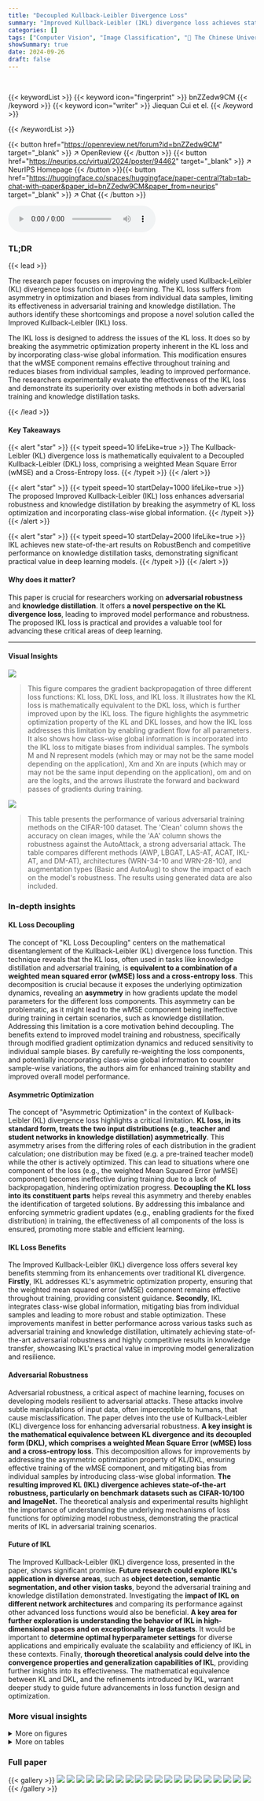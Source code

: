 ```yaml
---
title: "Decoupled Kullback-Leibler Divergence Loss"
summary: "Improved Kullback-Leibler (IKL) divergence loss achieves state-of-the-art adversarial robustness and competitive knowledge distillation performance by addressing KL loss's limitations."
categories: []
tags: ["Computer Vision", "Image Classification", "🏢 The Chinese University of Hong Kong",]
showSummary: true
date: 2024-09-26
draft: false
---
```


<br>

{{< keywordList >}}
{{< keyword icon="fingerprint" >}} bnZZedw9CM {{< /keyword >}}
{{< keyword icon="writer" >}} Jiequan Cui et el. {{< /keyword >}}
 
{{< /keywordList >}}

{{< button href="https://openreview.net/forum?id=bnZZedw9CM" target="_blank" >}}
↗ OpenReview
{{< /button >}}
{{< button href="https://neurips.cc/virtual/2024/poster/94462" target="_blank" >}}
↗ NeurIPS Homepage
{{< /button >}}{{< button href="https://huggingface.co/spaces/huggingface/paper-central?tab=tab-chat-with-paper&paper_id=bnZZedw9CM&paper_from=neurips" target="_blank" >}}
↗ Chat
{{< /button >}}



<audio controls>
    <source src="https://ai-paper-reviewer.com/bnZZedw9CM/podcast.wav" type="audio/wav">
    Your browser does not support the audio element.
</audio>


### TL;DR


{{< lead >}}

The research paper focuses on improving the widely used Kullback-Leibler (KL) divergence loss function in deep learning.  The KL loss suffers from asymmetry in optimization and biases from individual data samples, limiting its effectiveness in adversarial training and knowledge distillation. The authors identify these shortcomings and propose a novel solution called the Improved Kullback-Leibler (IKL) loss.

The IKL loss is designed to address the issues of the KL loss. It does so by breaking the asymmetric optimization property inherent in the KL loss and by incorporating class-wise global information. This modification ensures that the wMSE component remains effective throughout training and reduces biases from individual samples, leading to improved performance. The researchers experimentally evaluate the effectiveness of the IKL loss and demonstrate its superiority over existing methods in both adversarial training and knowledge distillation tasks.

{{< /lead >}}


#### Key Takeaways

{{< alert "star" >}}
{{< typeit speed=10 lifeLike=true >}} The Kullback-Leibler (KL) divergence loss is mathematically equivalent to a Decoupled Kullback-Leibler (DKL) loss, comprising a weighted Mean Square Error (wMSE) and a Cross-Entropy loss. {{< /typeit >}}
{{< /alert >}}

{{< alert "star" >}}
{{< typeit speed=10 startDelay=1000 lifeLike=true >}} The proposed Improved Kullback-Leibler (IKL) loss enhances adversarial robustness and knowledge distillation by breaking the asymmetry of KL loss optimization and incorporating class-wise global information. {{< /typeit >}}
{{< /alert >}}

{{< alert "star" >}}
{{< typeit speed=10 startDelay=2000 lifeLike=true >}} IKL achieves new state-of-the-art results on RobustBench and competitive performance on knowledge distillation tasks, demonstrating significant practical value in deep learning models. {{< /typeit >}}
{{< /alert >}}

#### Why does it matter?
This paper is crucial for researchers working on **adversarial robustness** and **knowledge distillation**.  It offers **a novel perspective on the KL divergence loss**, leading to improved model performance and robustness. The proposed IKL loss is practical and provides a valuable tool for advancing these critical areas of deep learning.

------
#### Visual Insights



![](https://ai-paper-reviewer.com/bnZZedw9CM/figures_1_1.jpg)

> This figure compares the gradient backpropagation of three different loss functions: KL loss, DKL loss, and IKL loss.  It illustrates how the KL loss is mathematically equivalent to the DKL loss, which is further improved upon by the IKL loss. The figure highlights the asymmetric optimization property of the KL and DKL losses, and how the IKL loss addresses this limitation by enabling gradient flow for all parameters. It also shows how class-wise global information is incorporated into the IKL loss to mitigate biases from individual samples.  The symbols M and N represent models (which may or may not be the same model depending on the application), Xm and Xn are inputs (which may or may not be the same input depending on the application), om and on are the logits, and the arrows illustrate the forward and backward passes of gradients during training.





![](https://ai-paper-reviewer.com/bnZZedw9CM/tables_6_1.jpg)

> This table presents the performance of various adversarial training methods on the CIFAR-100 dataset.  The 'Clean' column shows the accuracy on clean images, while the 'AA' column shows the robustness against the AutoAttack, a strong adversarial attack.  The table compares different methods (AWP, LBGAT, LAS-AT, ACAT, IKL-AT, and DM-AT), architectures (WRN-34-10 and WRN-28-10), and augmentation types (Basic and AutoAug) to show the impact of each on the model's robustness.  The results using generated data are also included.





### In-depth insights


#### KL Loss Decoupling
The concept of "KL Loss Decoupling" centers on the mathematical disentanglement of the Kullback-Leibler (KL) divergence loss function.  This technique reveals that the KL loss, often used in tasks like knowledge distillation and adversarial training, is **equivalent to a combination of a weighted mean squared error (wMSE) loss and a cross-entropy loss**. This decomposition is crucial because it exposes the underlying optimization dynamics, revealing an **asymmetry** in how gradients update the model parameters for the different loss components. This asymmetry can be problematic, as it might lead to the wMSE component being ineffective during training in certain scenarios, such as knowledge distillation.  Addressing this limitation is a core motivation behind decoupling. The benefits extend to improved model training and robustness, specifically through modified gradient optimization dynamics and reduced sensitivity to individual sample biases. By carefully re-weighting the loss components, and potentially incorporating class-wise global information to counter sample-wise variations, the authors aim for enhanced training stability and improved overall model performance.

#### Asymmetric Optimization
The concept of "Asymmetric Optimization" in the context of Kullback-Leibler (KL) divergence loss highlights a critical limitation.  **KL loss, in its standard form, treats the two input distributions (e.g., teacher and student networks in knowledge distillation) asymmetrically**. This asymmetry arises from the differing roles of each distribution in the gradient calculation; one distribution may be fixed (e.g. a pre-trained teacher model) while the other is actively optimized. This can lead to situations where one component of the loss (e.g., the weighted Mean Squared Error (wMSE) component) becomes ineffective during training due to a lack of backpropagation, hindering optimization progress.  **Decoupling the KL loss into its constituent parts** helps reveal this asymmetry and thereby enables the identification of targeted solutions.  By addressing this imbalance and enforcing symmetric gradient updates (e.g., enabling gradients for the fixed distribution) in training, the effectiveness of all components of the loss is ensured, promoting more stable and efficient learning.

#### IKL Loss Benefits
The Improved Kullback-Leibler (IKL) divergence loss offers several key benefits stemming from its enhancements over traditional KL divergence.  **Firstly**, IKL addresses KL's asymmetric optimization property, ensuring that the weighted mean squared error (wMSE) component remains effective throughout training, providing consistent guidance.  **Secondly**, IKL integrates class-wise global information, mitigating bias from individual samples and leading to more robust and stable optimization.  These improvements manifest in better performance across various tasks such as adversarial training and knowledge distillation, ultimately achieving state-of-the-art adversarial robustness and highly competitive results in knowledge transfer, showcasing IKL's practical value in improving model generalization and resilience.

#### Adversarial Robustness
Adversarial robustness, a critical aspect of machine learning, focuses on developing models resilient to adversarial attacks.  These attacks involve subtle manipulations of input data, often imperceptible to humans, that cause misclassification. The paper delves into the use of Kullback-Leibler (KL) divergence loss for enhancing adversarial robustness.  **A key insight is the mathematical equivalence between KL divergence and its decoupled form (DKL), which comprises a weighted Mean Square Error (wMSE) loss and a cross-entropy loss**.  This decomposition allows for improvements by addressing the asymmetric optimization property of KL/DKL, ensuring effective training of the wMSE component, and mitigating bias from individual samples by introducing class-wise global information.  **The resulting improved KL (IKL) divergence achieves state-of-the-art robustness, particularly on benchmark datasets such as CIFAR-10/100 and ImageNet.** The theoretical analysis and experimental results highlight the importance of understanding the underlying mechanisms of loss functions for optimizing model robustness, demonstrating the practical merits of IKL in adversarial training scenarios.

#### Future of IKL
The Improved Kullback-Leibler (IKL) divergence loss, presented in the paper, shows significant promise.  **Future research could explore IKL's application in diverse areas**, such as  **object detection, semantic segmentation, and other vision tasks**, beyond the adversarial training and knowledge distillation demonstrated. Investigating the **impact of IKL on different network architectures** and comparing its performance against other advanced loss functions would also be beneficial.  **A key area for further exploration is understanding the behavior of IKL in high-dimensional spaces and on exceptionally large datasets**.  It would be important to **determine optimal hyperparameter settings** for diverse applications and empirically evaluate the scalability and efficiency of IKL in these contexts.  Finally,  **thorough theoretical analysis could delve into the convergence properties and generalization capabilities of IKL**, providing further insights into its effectiveness. The mathematical equivalence between KL and DKL, and the refinements introduced by IKL, warrant deeper study to guide future advancements in loss function design and optimization.


### More visual insights

<details>
<summary>More on figures
</summary>


![](https://ai-paper-reviewer.com/bnZZedw9CM/figures_1_2.jpg)

> This figure shows the state-of-the-art (SOTA) results achieved by the proposed method (IKL-AT) on the CIFAR-100 dataset in terms of adversarial robustness.  The y-axis represents the clean accuracy and the x-axis represents the adversarial accuracy under Auto-Attack.  Different colored markers represent different categories of methods: black for basic methods, blue for methods using AutoAug or CutMix, and red for those using synthetic data. The star marker specifically indicates the IKL-AT method's performance, showcasing its superior robustness compared to other state-of-the-art methods.


![](https://ai-paper-reviewer.com/bnZZedw9CM/figures_5_1.jpg)

> This figure presents a comparison of the models trained using IKL-AT and TRADES methods on the CIFAR-100 dataset.  The t-SNE visualizations (a) and (b) show the distribution of features learned by each model, illustrating how IKL-AT produces more compact and separable feature clusters.  (c) provides a histogram comparing the class margin differences between the two models, further demonstrating that IKL-AT leads to larger decision boundaries and stronger robustness.


</details>




<details>
<summary>More on tables
</summary>


![](https://ai-paper-reviewer.com/bnZZedw9CM/tables_6_2.jpg)
> This table presents the performance comparison of different adversarial training methods on the CIFAR-10 dataset.  The evaluation metrics are clean test accuracy and robustness against the AutoAttack, which is a strong, comprehensive adversarial attack.  The results are averaged over three independent trials to provide a reliable estimate of performance.  The table shows that IKL-AT achieves competitive results compared to other methods under different augmentation strategies.

![](https://ai-paper-reviewer.com/bnZZedw9CM/tables_7_1.jpg)
> This table compares the Top-1 accuracy and training speed of different knowledge distillation methods on the ImageNet validation set.  It shows results for various teacher and student model architectures using different distillation techniques (features-based and logits-based) with and without extra parameters.  The training speed is measured using 4 Nvidia GeForce 3090 GPUs with a batch size of 512. Results are averaged over three trials.

![](https://ai-paper-reviewer.com/bnZZedw9CM/tables_8_1.jpg)
> This table presents the performance comparison of different knowledge distillation methods on the ImageNet-LT dataset, which is an imbalanced dataset.  It shows the top-1 accuracy for each method broken down by the number of samples in each class (Many, Medium, Few) and overall (All). The methods compared include baseline models without knowledge distillation and those using KL-KD and IKL-KD.

![](https://ai-paper-reviewer.com/bnZZedw9CM/tables_9_1.jpg)
> This table presents the results of an ablation study conducted to evaluate the impact of two modifications, 'Inserting Global Information' (GI) and 'Breaking Asymmetric Optimization' (BA), on the performance of the DKL loss.  It shows the test accuracy on clean images and robustness under AutoAttack on CIFAR-100 for the adversarial training task and ImageNet for the knowledge distillation task.  The table allows for comparison between different configurations of GI and BA to determine their individual contributions to the improvement provided by the modified loss.

![](https://ai-paper-reviewer.com/bnZZedw9CM/tables_9_2.jpg)
> This ablation study investigates the impact of the hyperparameter epsilon (e), representing the perturbation size in adversarial training, on the performance of the IKL-AT and TRADES methods.  It shows clean test accuracy and AutoAttack robustness for different epsilon values, demonstrating how the choice of epsilon affects the model's robustness.  The average robustness across all epsilon values is compared between IKL-AT and TRADES. 

![](https://ai-paper-reviewer.com/bnZZedw9CM/tables_15_1.jpg)
> This table presents the state-of-the-art results achieved by the proposed IKL-AT method on the RobustBench public leaderboard. It compares the performance of IKL-AT with previous state-of-the-art methods under different experimental settings, including with and without generated data, and with basic and AutoAug augmentation strategies.  The table highlights the improved clean accuracy and adversarial robustness achieved by IKL-AT, along with the computational savings gained.

![](https://ai-paper-reviewer.com/bnZZedw9CM/tables_15_2.jpg)
> This table presents the Top-1 accuracy results of knowledge distillation experiments performed on the CIFAR-100 validation dataset.  The experiments compare different knowledge distillation methods (FitNet, RKD, CRD, OFD, ReviewKD, DKD, KD, IKL-KD) using various teacher-student model architectures where both teacher and student models have the same network architecture. The results are averaged across three independent trials.

![](https://ai-paper-reviewer.com/bnZZedw9CM/tables_15_3.jpg)
> This table presents the Top-1 accuracy results of knowledge distillation experiments conducted on the CIFAR-100 validation dataset.  The key aspect is that it compares different knowledge distillation methods (FitNet, RKD, CRD, OFD, ReviewKD, DKD, KD, and IKL-KD) across various teacher-student architecture pairings.  The teacher and student models used in each experiment belong to different architectural families (ResNet32x4, WRN-40-2, VGG13, ResNet50, ResNet32x4, ShuffleNet-V1, MobileNet-V2, ShuffleNet-V2). This allows for a comprehensive comparison of the effectiveness of different distillation methods when dealing with architectural heterogeneity. The table reports the average top-1 accuracy over three independent trials.

![](https://ai-paper-reviewer.com/bnZZedw9CM/tables_16_1.jpg)
> This table presents a comparison of the top-1 accuracy achieved by different knowledge distillation methods on the ImageNet dataset.  The methods compared include KD, DKD, DIST, and the proposed IKL-KD.  The strong training settings used likely involved techniques like data augmentation and larger batch sizes to push model performance.

![](https://ai-paper-reviewer.com/bnZZedw9CM/tables_16_2.jpg)
> This table presents the results of semi-supervised learning experiments conducted on the CIFAR-100 dataset using a ViT-small backbone.  Two different methods, FixMatch and Mean-Teacher, were employed, each with variations in pseudo-labeling techniques (hard or soft) and consistency loss functions (cross-entropy, KL loss, or IKL loss). The table shows the top-1 accuracy achieved in the last epoch of training for each configuration.  The results highlight the effectiveness of using soft pseudo-labels and the IKL loss for improved performance in semi-supervised learning.

![](https://ai-paper-reviewer.com/bnZZedw9CM/tables_16_3.jpg)
> This table presents the results of semantic segmentation distillation experiments using the APD method on the ADE20K dataset.  It compares the performance of three approaches: a baseline using only a student network, APD with KL loss, and APD with the proposed IKL loss.  The table shows the teacher and student network architectures used, and the resulting teacher and student mIoU (mean Intersection over Union) scores, demonstrating that IKL loss improves upon KL loss in this context.

![](https://ai-paper-reviewer.com/bnZZedw9CM/tables_17_1.jpg)
> This ablation study investigates the effects of two modifications to the Decoupled Kullback-Leibler (DKL) loss: 'Inserting Global Information' (GI) and 'Breaking Asymmetric Optimization' (BA). It evaluates the impact of these modifications on the performance of adversarial training and knowledge distillation using CIFAR-100 and ImageNet datasets, respectively. Results are presented for different combinations of GI and BA, showing the test accuracy on clean images and the robustness under Auto-Attack (AA) for adversarial training, and the Top-1 accuracy for knowledge distillation.

![](https://ai-paper-reviewer.com/bnZZedw9CM/tables_18_1.jpg)
> This table compares the performance of KL, IKL, and JSD methods on the ImageNet-LT dataset, which is an imbalanced dataset. The comparison is done for both self-distillation and knowledge distillation tasks. For self-distillation, ResNet-50 is used as both teacher and student. For knowledge distillation, ResNet-50 is used as the student and ResNeXt-101 is used as the teacher. The results show that IKL outperforms KL and JSD for both tasks.

</details>




### Full paper

{{< gallery >}}
<img src="https://ai-paper-reviewer.com/bnZZedw9CM/1.png" class="grid-w50 md:grid-w33 xl:grid-w25" />
<img src="https://ai-paper-reviewer.com/bnZZedw9CM/2.png" class="grid-w50 md:grid-w33 xl:grid-w25" />
<img src="https://ai-paper-reviewer.com/bnZZedw9CM/3.png" class="grid-w50 md:grid-w33 xl:grid-w25" />
<img src="https://ai-paper-reviewer.com/bnZZedw9CM/4.png" class="grid-w50 md:grid-w33 xl:grid-w25" />
<img src="https://ai-paper-reviewer.com/bnZZedw9CM/5.png" class="grid-w50 md:grid-w33 xl:grid-w25" />
<img src="https://ai-paper-reviewer.com/bnZZedw9CM/6.png" class="grid-w50 md:grid-w33 xl:grid-w25" />
<img src="https://ai-paper-reviewer.com/bnZZedw9CM/7.png" class="grid-w50 md:grid-w33 xl:grid-w25" />
<img src="https://ai-paper-reviewer.com/bnZZedw9CM/8.png" class="grid-w50 md:grid-w33 xl:grid-w25" />
<img src="https://ai-paper-reviewer.com/bnZZedw9CM/9.png" class="grid-w50 md:grid-w33 xl:grid-w25" />
<img src="https://ai-paper-reviewer.com/bnZZedw9CM/10.png" class="grid-w50 md:grid-w33 xl:grid-w25" />
<img src="https://ai-paper-reviewer.com/bnZZedw9CM/11.png" class="grid-w50 md:grid-w33 xl:grid-w25" />
<img src="https://ai-paper-reviewer.com/bnZZedw9CM/12.png" class="grid-w50 md:grid-w33 xl:grid-w25" />
<img src="https://ai-paper-reviewer.com/bnZZedw9CM/13.png" class="grid-w50 md:grid-w33 xl:grid-w25" />
<img src="https://ai-paper-reviewer.com/bnZZedw9CM/14.png" class="grid-w50 md:grid-w33 xl:grid-w25" />
<img src="https://ai-paper-reviewer.com/bnZZedw9CM/15.png" class="grid-w50 md:grid-w33 xl:grid-w25" />
<img src="https://ai-paper-reviewer.com/bnZZedw9CM/16.png" class="grid-w50 md:grid-w33 xl:grid-w25" />
<img src="https://ai-paper-reviewer.com/bnZZedw9CM/17.png" class="grid-w50 md:grid-w33 xl:grid-w25" />
<img src="https://ai-paper-reviewer.com/bnZZedw9CM/18.png" class="grid-w50 md:grid-w33 xl:grid-w25" />
<img src="https://ai-paper-reviewer.com/bnZZedw9CM/19.png" class="grid-w50 md:grid-w33 xl:grid-w25" />
<img src="https://ai-paper-reviewer.com/bnZZedw9CM/20.png" class="grid-w50 md:grid-w33 xl:grid-w25" />
{{< /gallery >}}